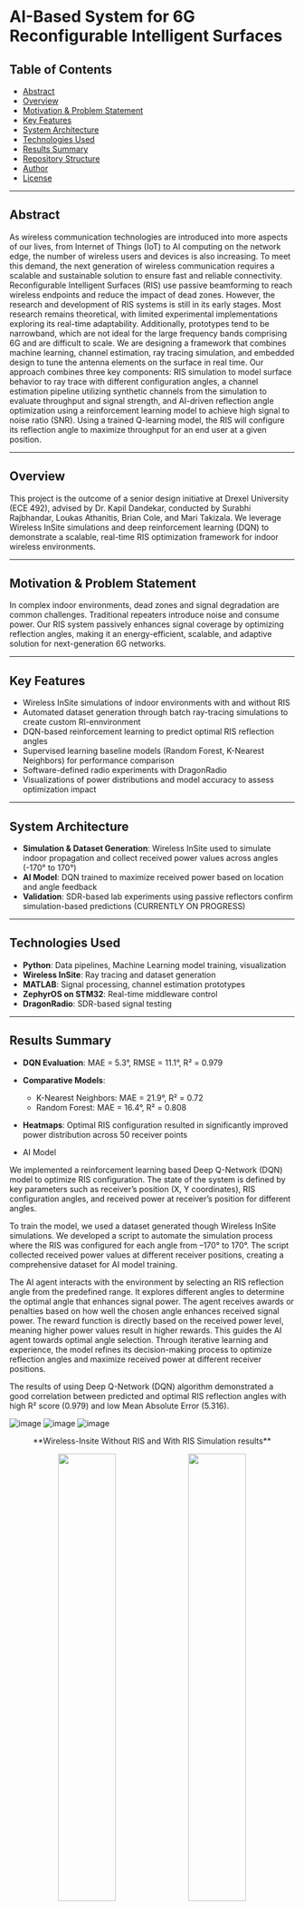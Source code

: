 # AI-Based System for 6G Reconfigurable Intelligent Surfaces

## Table of Contents
- [Abstract](#abstract)
- [Overview](#overview)
- [Motivation & Problem Statement](#motivation--problem-statement)
- [Key Features](#key-features)
- [System Architecture](#system-architecture)
- [Technologies Used](#technologies-used)
- [Results Summary](#results-summary)
- [Repository Structure](#repository-structure)
- [Author](#author)
- [License](#license)

---

## Abstract
As wireless communication technologies are introduced into more aspects of our lives, from Internet of Things (IoT) to AI computing on the network edge, the number of wireless users and devices is also increasing. To meet this demand, the next generation of wireless communication requires a scalable and sustainable solution to ensure fast and reliable connectivity. Reconfigurable Intelligent Surfaces (RIS) use passive beamforming to reach wireless endpoints and reduce the impact of dead zones. However, the research and development of RIS systems is still in its early stages. Most research remains theoretical, with limited experimental implementations exploring its real-time adaptability. Additionally, prototypes tend to be narrowband, which are not ideal for the large frequency bands comprising 6G and are difficult to scale. We are designing a framework that combines machine learning, channel estimation, ray tracing simulation, and embedded design to tune the antenna elements on the surface in real time. Our approach combines three key components: RIS simulation to model surface behavior to ray trace with different configuration angles, a channel estimation pipeline utilizing synthetic channels from the simulation to evaluate throughput and signal strength, and AI-driven reflection angle optimization using a reinforcement learning model to achieve high signal to noise ratio (SNR). Using a trained Q-learning model, the RIS will configure its reflection angle to maximize throughput for an end user at a given position. 

 

 
---

## Overview
This project is the outcome of a senior design initiative at Drexel University (ECE 492), advised by Dr. Kapil Dandekar, conducted by Surabhi Rajbhandar, Loukas Athanitis, Brian Cole, and Mari Takizala. We leverage Wireless InSite simulations and deep reinforcement learning (DQN) to demonstrate a scalable, real-time RIS optimization framework for indoor wireless environments.

---

## Motivation & Problem Statement
In complex indoor environments, dead zones and signal degradation are common challenges. Traditional repeaters introduce noise and consume power. Our RIS system passively enhances signal coverage by optimizing reflection angles, making it an energy-efficient, scalable, and adaptive solution for next-generation 6G networks.

---

## Key Features
- Wireless InSite simulations of indoor environments with and without RIS
- Automated dataset generation through batch ray-tracing simulations to create custom Rl-ennvironment
- DQN-based reinforcement learning to predict optimal RIS reflection angles
- Supervised learning baseline models (Random Forest, K-Nearest Neighbors) for performance comparison
- Software-defined radio experiments with DragonRadio
- Visualizations of power distributions and model accuracy to assess optimization impact
---

## System Architecture
- **Simulation & Dataset Generation**: Wireless InSite used to simulate indoor propagation and collect received power values across angles (-170° to 170°)
- **AI Model**: DQN trained to maximize received power based on location and angle feedback
- **Validation**: SDR-based lab experiments using passive reflectors confirm simulation-based predictions (CURRENTLY ON PROGRESS)

---

## Technologies Used
- **Python**: Data pipelines, Machine Learning model training, visualization
- **Wireless InSite**: Ray tracing and dataset generation
- **MATLAB**: Signal processing, channel estimation prototypes
- **ZephyrOS on STM32**: Real-time middleware control
- **DragonRadio**: SDR-based signal testing

---

## Results Summary
- **DQN Evaluation**: MAE = 5.3°, RMSE = 11.1°, R² = 0.979
- **Comparative Models**:
  - K-Nearest Neighbors: MAE = 21.9°, R² = 0.72
  - Random Forest: MAE = 16.4°, R² = 0.808
- **Heatmaps**: Optimal RIS configuration resulted in significantly improved power distribution across 50 receiver points

- AI Model  

We implemented a reinforcement learning based Deep Q-Network (DQN) model to optimize RIS configuration. The state of the system is defined by key parameters such as receiver’s position (X, Y coordinates), RIS configuration angles, and received power at receiver’s position for different angles.  

 

To train the model, we used a dataset generated though Wireless InSite simulations. We developed a script to automate the simulation process where the RIS was configured for each angle from –170° to 170°. The script collected received power values at different receiver positions, creating a comprehensive dataset for AI model training.  

 

The AI agent interacts with the environment by selecting an RIS reflection angle from the predefined range. It explores different angles to determine the optimal angle that enhances signal power. The agent receives awards or penalties based on how well the chosen angle enhances received signal power. The reward function is directly based on the received power level, meaning higher power values result in higher rewards. This guides the AI agent towards optimal angle selection. Through iterative learning and experience, the model refines its decision-making process to optimize reflection angles and maximize received power at different receiver positions.  
 

The results of using Deep Q-Network (DQN) algorithm demonstrated a good correlation between predicted and optimal RIS reflection angles with high R² score (0.979) and low Mean Absolute Error (5.316).

![image](https://github.com/user-attachments/assets/698caeb1-f272-44f8-9773-bc37cf66435f)
![image](https://github.com/user-attachments/assets/a77844b3-5b7d-4d4c-bf3a-69e274259e09)
![image](https://github.com/user-attachments/assets/94a6d4d5-71b6-4684-af57-3ef5adb1e7c7)


<p align="center">**Wireless-Insite Without RIS and With RIS Simulation results**</p>
<p align="center">
  <img src="https://github.com/user-attachments/assets/36b17567-2be6-4c01-aee5-0f2b2489d5b9" width="45%" />
  <img src="https://github.com/user-attachments/assets/2db5cefa-551c-4220-b885-829c6da50e38" width="45%" />
</p>








## Repository Structure
```
Reconfigurable_Intelligent_Surface/
├── ML_scripts/                 # Python scripts and model training/testing
│   ├── models/                # Pretrained RL model files
├── data/                      # Datasets for RL and simulation
├── WireLess_Insite_models/   # XML/EES files for InSite simulations
├── Results/                   # Power plots, angle comparisons, heatmaps
├── Report/                    # Final documentation and figures
└── README.md
```

---




